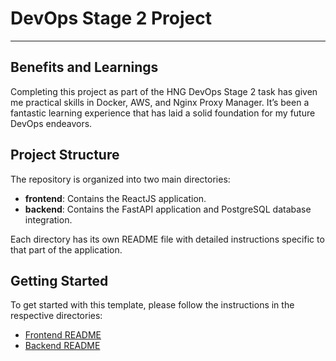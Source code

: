 # DevOps Stage 2 Project
---

## Benefits and Learnings

Completing this project as part of the HNG DevOps Stage 2 task has given me practical skills in Docker, AWS, and Nginx Proxy Manager. It’s been a fantastic learning experience that has laid a solid foundation for my future DevOps endeavors.


## Project Structure

The repository is organized into two main directories:

- **frontend**: Contains the ReactJS application.
- **backend**: Contains the FastAPI application and PostgreSQL database integration.

Each directory has its own README file with detailed instructions specific to that part of the application.

## Getting Started

To get started with this template, please follow the instructions in the respective directories:

- [Frontend README](./frontend/README.md)
- [Backend README](./backend/README.md)

